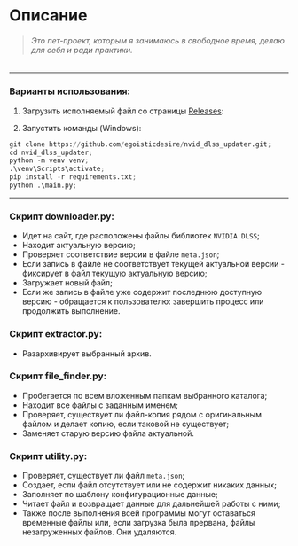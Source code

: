 # Описание

> ###### _Это пет-проект, которым я занимаюсь в свободное время, делаю для себя и ради практики._

---

### Варианты использования:
1) Загрузить исполняемый файл со страницы [Releases](https://github.com/egoisticdesire/nvid_dlss_updater/releases/tag/1.0):

2) Запустить команды (Windows):
```python
git clone https://github.com/egoisticdesire/nvid_dlss_updater.git;
cd nvid_dlss_updater;
python -m venv venv;
.\venv\Scripts\activate;
pip install -r requirements.txt;
python .\main.py;
```

---

### Скрипт __downloader.py__:

- Идет на сайт, где расположены файлы библиотек `NVIDIA DLSS`;
- Находит актуальную версию;
- Проверяет соответствие версии в файле `meta.json`;
- Если запись в файле не соответствует текущей актуальной версии - фиксирует в файл текущую актуальную версию;
- Загружает новый файл;
- Если же запись в файле уже содержит последнюю доступную версию - обращается к пользователю: завершить процесс или
  продолжить выполнение.


### Скрипт __extractor.py__:

- Разархивирует выбранный архив.


### Скрипт __file_finder.py__:

- Пробегается по всем вложенным папкам выбранного каталога;
- Находит все файлы с заданным именем;
- Проверяет, существует ли файл-копия рядом с оригинальным файлом и делает копию, если таковой не существует;
- Заменяет старую версию файла актуальной.


### Скрипт __utility.py__:

- Проверяет, существует ли файл `meta.json`;
- Создает, если файл отсутствует или не содержит никаких данных;
- Заполняет по шаблону конфигурационные данные;
- Читает файл и возвращает данные для дальнейшей работы с ними;
- Также после выполнения всей программы могут оставаться временные файлы или, если загрузка была прервана, файлы незагруженных файлов. Они удаляются.
